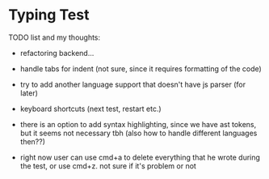# Typing Test

TODO list and my thoughts:

- refactoring backend...

- handle tabs for indent (not sure, since it requires formatting of the code)
- try to add another language support that doesn't have js parser (for later)
- keyboard shortcuts (next test, restart etc.)
- there is an option to add syntax highlighting, since we have ast tokens, but it seems not necessary tbh (also how to handle different languages then??)
- right now user can use cmd+a to delete everything that he wrote during the test, or use cmd+z. not sure if it's problem or not
